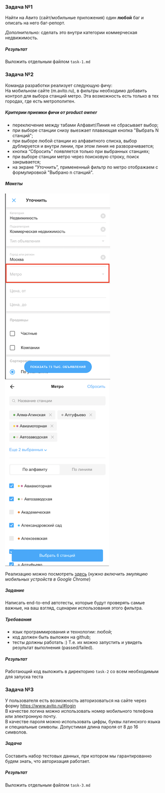 ### Задача №1
Найти на Авито (сайт/мобильные приложения) один **любой** баг и описать на него баг-репорт.

*Дополнительно:* сделать это внутри категории коммерческая недвижимость.

##### Результат
Выложить отдельным файлом `task-1.md`

### Задача №2
Команда разработки реализует следующую фичу:  
На мобильном сайте (m.avito.ru), в фильтры необходимо добавить контрол для выбора станций метро. Эта возможность есть только в тех городах, где есть метрополитен.

##### Критерии приемки фичи от product owner
- переключение между табами Алфавит/Линия не сбрасывает выбор;
- при выборе станции снизу выезжает плавающая кнопка "Выбрать N станций";
- при выборе любой станции из алфавитного списка, выбор дублируется и внутри линии, при этом линия не разворачивается;
- кнопка “Сбросить” появляется только при выбранных станциях;
- при выборе станции метро через поисковую строку, поиск закрывается;
- на экране “Уточнить”, примененный фильтр по метро отображаем с формулировкой "Выбрано n станций".

##### Макеты
![](../assets/trainee-qa-1.png)
![](../assets/trainee-qa-2.png)

Реализацию можно посмотреть [здесь](https://m.avito.ru/moskva/kommercheskaya_nedvizhimost?cd=1&searchForm=true) (*нужно включить эмуляцию мобильных устройств в Google Chrome*)

##### Задание
Написать end-to-end автотесты, которые будут проверять самые важные, на ваш взгляд, сценарии использования этого фильтра.

##### Требования
- язык программирования и технологии: любой;
- код должен быть выложен на github;
- тесты должны работать :) Т.е. их можно запустить и увидеть результат выполнения (passed/failed).

##### Результат
Работающий код выложить в директорию `task-2` со всем необходимым для запуска теста

### Задача №3
У пользователя есть возможность авторизоваться на сайте через форму https://www.avito.ru/#login  
В качестве логина можно использовать номер мобильного телефона или электронную почту.  
В качестве пароля можно использовать цифры, буквы латинского языка и специальные символы. Допустимая длина пароля от 8 до 16 символов.  

##### Задача
Составить набор тестовых данных, при котором мы гарантированно будем знать, что авторизация работает.

##### Результат
Выложить отдельным файлом `task-3.md`